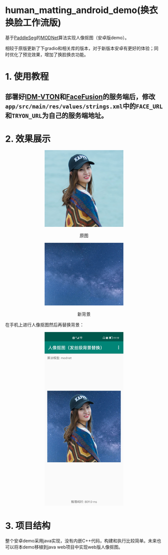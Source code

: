 # human_matting_android_demo(换衣换脸工作流版)
基于[PaddleSeg](https://github.com/paddlepaddle/paddleseg/tree/develop)的[MODNet](https://github.com/PaddlePaddle/PaddleSeg/tree/develop/contrib/Matting)算法实现人像抠图（安卓版demo）。

相较于原版更新了下gradio和相关库的版本，对于新版本安卓有更好的体验；同时优化了预览效果，增加了换脸换衣功能。

# 1. 使用教程
## 部署好[IDM-VTON](https://github.com/xzzvsxd/IDM_VTON_api)和[FaceFusion](https://github.com/xzzvsxd/facefusion_api)的服务端后，修改`app/src/main/res/values/strings.xml`中的`FACE_URL`和`TRYON_URL`为自己的服务端地址。

# 2. 效果展示
<div align="center">
<img src="figures/human.jpg"  width="50%"> 

原图
</div>

<div align="center">
<img src="figures/bg.jpg"  width="50%" >

新背景

</div>

在手机上进行人像抠图然后再替换背景：

<div align="center">
<img src="figures/demo.jpg"  width="50%" >
</div>

# 3. 项目结构
整个安卓demo采用java实现，没有内嵌C++代码，构建和执行比较简单。未来也可以将本demo移植到java web项目中实现web版人像抠图。